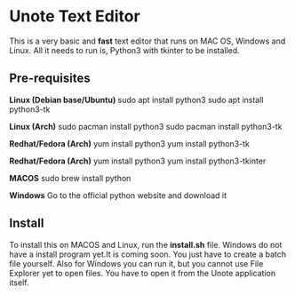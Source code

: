 # Unote Text Editor
This is a very basic and **fast** text editor that runs on MAC OS, Windows and Linux. 
All it needs to run is, Python3 with tkinter to be installed.

**Pre-requisites**
----------------

**Linux (Debian base/Ubuntu)**
sudo apt install python3
sudo apt install python3-tk

**Linux (Arch)**
sudo pacman install python3
sudo pacman install python3-tk

**Redhat/Fedora (Arch)**
yum install python3
yum install python3-tk

**Redhat/Fedora (Arch)**
yum install python3
yum install python3-tkinter

**MACOS**
sudo brew install python

**Windows**
Go to the official python website and download it

**Install**
------------
To install this on MACOS and Linux, run the **install.sh** file. 
Windows do not have a install program yet.It is coming soon. You just have to create a batch file yourself. Also for Windows you can run it, but you cannot use File Explorer yet to open files. You have to open it from the Unote application itself.





